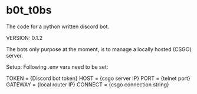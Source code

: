 # b0t_t0bs
The code for a python written discord bot.

VERSION: 0.1.2

The bots only purpose at the moment, is to manage a locally hosted (CSGO) server.


Setup:
Following .env vars need to be set:

TOKEN = {Discord bot token}
HOST = {csgo server IP}
PORT = {telnet port}
GATEWAY = {local router IP}
CONNECT = {csgo connection string}